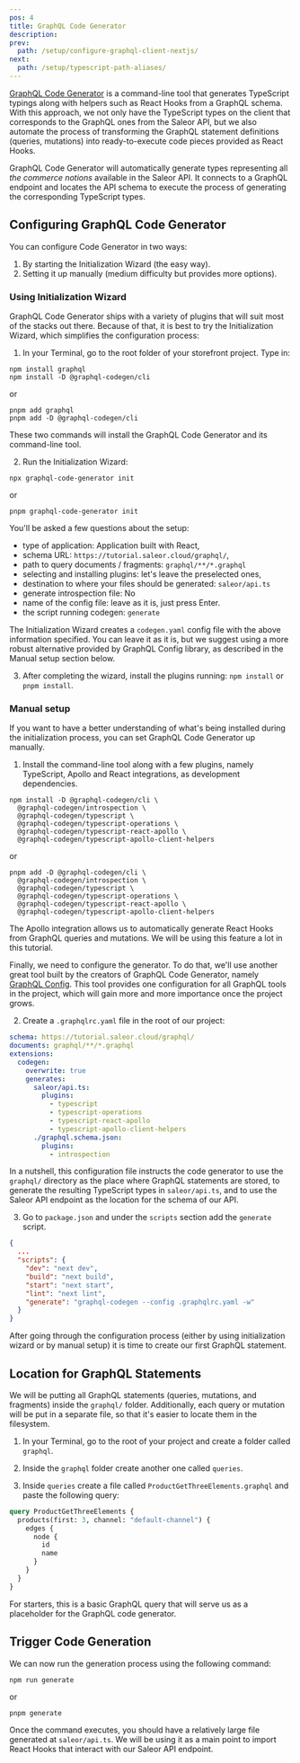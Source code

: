 ```yaml
---
pos: 4
title: GraphQL Code Generator
description:
prev:
  path: /setup/configure-graphql-client-nextjs/
next:
  path: /setup/typescript-path-aliases/
---
```


[GraphQL Code Generator](https://www.graphql-code-generator.com/) is a command-line tool that generates TypeScript typings along with helpers such as React Hooks from a GraphQL schema. With this approach, we not only have the TypeScript types on the client that corresponds to the GraphQL ones from the Saleor API, but we also automate the process of transforming the GraphQL statement definitions (queries, mutations) into ready-to-execute code pieces provided as React Hooks.

GraphQL Code Generator will automatically generate types representing all _the commerce notions_ available in the Saleor API. It connects to a GraphQL endpoint and locates the API schema to execute the process of generating the corresponding TypeScript types.

## Configuring GraphQL Code Generator

You can configure Code Generator in two ways:

1. By starting the Initialization Wizard (the easy way).
2. Setting it up manually (medium difficulty but provides more options).

### Using Initialization Wizard

GraphQL Code Generator ships with a variety of plugins that will suit most of the stacks out there. Because of that, it is best to try the Initialization Wizard, which simplifies the configuration process:

1. In your Terminal, go to the root folder of your storefront project. Type in:

```
npm install graphql
npm install -D @graphql-codegen/cli
```

or

```
pnpm add graphql
pnpm add -D @graphql-codegen/cli
```

These two commands will install the GraphQL Code Generator and its command-line tool.

2. Run the Initialization Wizard:

```
npx graphql-code-generator init
```

or

```
pnpm graphql-code-generator init
```

You'll be asked a few questions about the setup:

- type of application: Application built with React,
- schema URL: `https://tutorial.saleor.cloud/graphql/`,
- path to query documents / fragments: `graphql/**/*.graphql`
- selecting and installing plugins: let's leave the preselected ones,
- destination to where your files should be generated: `saleor/api.ts`
- generate introspection file: No
- name of the config file: leave as it is, just press Enter.
- the script running codegen: `generate`

The Initialization Wizard creates a `codegen.yaml` config file with the above information specified. You can leave it as it is, but we suggest using a more robust alternative provided by GraphQL Config library, as described in the Manual setup section below.

3. After completing the wizard, install the plugins running: `npm install` or `pnpm install`.

### Manual setup

If you want to have a better understanding of what's being installed during the initialization process, you can set GraphQL Code Generator up manually.

1. Install the command-line tool along with a few plugins, namely TypeScript, Apollo and React integrations, as development dependencies.

```
npm install -D @graphql-codegen/cli \
  @graphql-codegen/introspection \
  @graphql-codegen/typescript \
  @graphql-codegen/typescript-operations \
  @graphql-codegen/typescript-react-apollo \
  @graphql-codegen/typescript-apollo-client-helpers
```

or

```
pnpm add -D @graphql-codegen/cli \
  @graphql-codegen/introspection \
  @graphql-codegen/typescript \
  @graphql-codegen/typescript-operations \
  @graphql-codegen/typescript-react-apollo \
  @graphql-codegen/typescript-apollo-client-helpers
```

The Apollo integration allows us to automatically generate React Hooks from GraphQL queries and mutations. We will be using this feature a lot in this tutorial.

Finally, we need to configure the generator. To do that, we'll use another great tool built by the creators of GraphQL Code Generator, namely [GraphQL Config](https://www.graphql-config.com/). This tool provides one configuration for all GraphQL tools in the project, which will gain more and more importance once the project grows.

2. Create a `.graphqlrc.yaml` file in the root of our project:

```yaml
schema: https://tutorial.saleor.cloud/graphql/
documents: graphql/**/*.graphql
extensions:
  codegen:
    overwrite: true
    generates:
      saleor/api.ts:
        plugins:
          - typescript
          - typescript-operations
          - typescript-react-apollo
          - typescript-apollo-client-helpers
      ./graphql.schema.json:
        plugins:
          - introspection
```

In a nutshell, this configuration file instructs the code generator to use the `graphql/` directory as the place where GraphQL statements are stored, to generate the resulting TypeScript types in `saleor/api.ts`, and to use the Saleor API endpoint as the location for the schema of our API.

3. Go to `package.json` and under the `scripts` section add the `generate` script.

```json
{
  ...
  "scripts": {
    "dev": "next dev",
    "build": "next build",
    "start": "next start",
    "lint": "next lint",
    "generate": "graphql-codegen --config .graphqlrc.yaml -w"
  }
}
```

After going through the configuration process (either by using initialization wizard or by manual setup) it is time to create our first GraphQL statement.

## Location for GraphQL Statements

We will be putting all GraphQL statements (queries, mutations, and fragments) inside the `graphql/` folder. Additionally, each query or mutation will be put in a separate file, so that it's easier to locate them in the filesystem.

1. In your Terminal, go to the root of your project and create a folder called `graphql`.

2. Inside the `graphql` folder create another one called `queries`.

3. Inside `queries` create a file called `ProductGetThreeElements.graphql` and paste the following query:

```graphql
query ProductGetThreeElements {
  products(first: 3, channel: "default-channel") {
    edges {
      node {
        id
        name
      }
    }
  }
}
```

For starters, this is a basic GraphQL query that will serve us as a placeholder for the GraphQL code generator.

## Trigger Code Generation

We can now run the generation process using the following command:

```
npm run generate
```

or

```
pnpm generate
```

Once the command executes, you should have a relatively large file generated at `saleor/api.ts`. We will be using it as a main point to import React Hooks that interact with our Saleor API endpoint.
